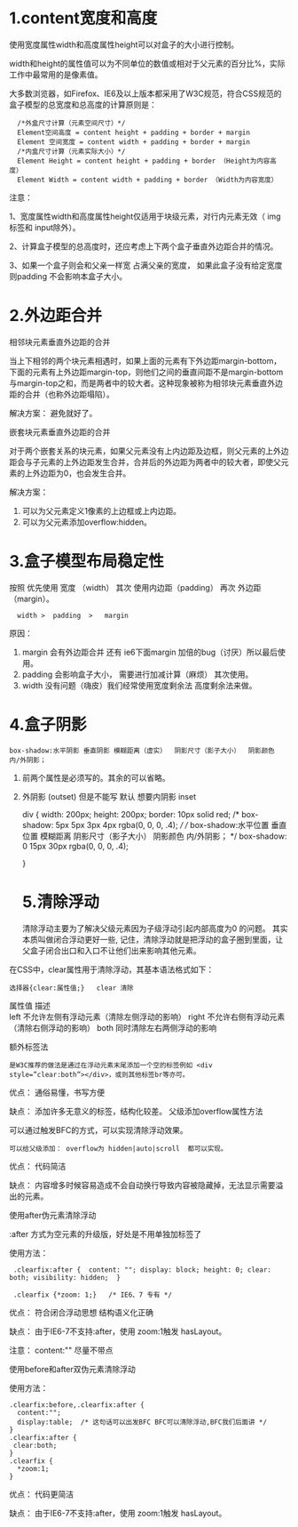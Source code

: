 # 1.content宽度和高度
使用宽度属性width和高度属性height可以对盒子的大小进行控制。

width和height的属性值可以为不同单位的数值或相对于父元素的百分比%，实际工作中最常用的是像素值。

大多数浏览器，如Firefox、IE6及以上版本都采用了W3C规范，符合CSS规范的盒子模型的总宽度和总高度的计算原则是：

      /*外盒尺寸计算（元素空间尺寸）*/
      Element空间高度 = content height + padding + border + margin
      Element 空间宽度 = content width + padding + border + margin
      /*内盒尺寸计算（元素实际大小）*/
      Element Height = content height + padding + border （Height为内容高度）
      Element Width = content width + padding + border （Width为内容宽度）

注意：

1、宽度属性width和高度属性height仅适用于块级元素，对行内元素无效（ img 标签和 input除外）。

2、计算盒子模型的总高度时，还应考虑上下两个盒子垂直外边距合并的情况。

3、如果一个盒子则会和父亲一样宽 占满父亲的宽度， 如果此盒子没有给定宽度 则padding 不会影响本盒子大小。

# 2.外边距合并
相邻块元素垂直外边距的合并

当上下相邻的两个块元素相遇时，如果上面的元素有下外边距margin-bottom，下面的元素有上外边距margin-top，则他们之间的垂直间距不是margin-bottom与margin-top之和，而是两者中的较大者。这种现象被称为相邻块元素垂直外边距的合并（也称外边距塌陷）。



解决方案：  避免就好了。

嵌套块元素垂直外边距的合并

对于两个嵌套关系的块元素，如果父元素没有上内边距及边框，则父元素的上外边距会与子元素的上外边距发生合并，合并后的外边距为两者中的较大者，即使父元素的上外边距为0，也会发生合并。



解决方案：

1. 可以为父元素定义1像素的上边框或上内边距。
2. 可以为父元素添加overflow:hidden。
# 3.盒子模型布局稳定性
按照 优先使用  宽度 （width）  其次 使用内边距（padding）    再次  外边距（margin）。   

      width >  padding  >   margin   
    

原因：

1. margin 会有外边距合并 还有 ie6下面margin 加倍的bug（讨厌）所以最后使用。
2. padding  会影响盒子大小， 需要进行加减计算（麻烦） 其次使用。
3. width   没有问题（嗨皮）我们经常使用宽度剩余法 高度剩余法来做。
   
# 4.盒子阴影


    box-shadow:水平阴影 垂直阴影 模糊距离（虚实）  阴影尺寸（影子大小）  阴影颜色  内/外阴影；



1. 前两个属性是必须写的。其余的可以省略。
2. 外阴影 (outset) 但是不能写    默认      想要内阴影  inset 

    div {
    			width: 200px;
    			height: 200px;
    			border: 10px solid red;
    			/* box-shadow: 5px 5px 3px 4px rgba(0, 0, 0, .4);  */
    			/* box-shadow:水平位置 垂直位置 模糊距离 阴影尺寸（影子大小） 阴影颜色  内/外阴影； */
    			box-shadow: 0 15px 30px  rgba(0, 0, 0, .4);
    			
    }
    # 5.清除浮动
    清除浮动主要为了解决父级元素因为子级浮动引起内部高度为0 的问题。
  其实本质叫做闭合浮动更好一些, 记住，清除浮动就是把浮动的盒子圈到里面，让父盒子闭合出口和入口不让他们出来影响其他元素。

在CSS中，clear属性用于清除浮动，其基本语法格式如下：

    选择器{clear:属性值;}   clear 清除 
    

  属性值  	描述                   
  left 	不允许左侧有浮动元素（清除左侧浮动的影响）
  right	不允许右侧有浮动元素（清除右侧浮动的影响）
  both 	同时清除左右两侧浮动的影响        

额外标签法

    是W3C推荐的做法是通过在浮动元素末尾添加一个空的标签例如 <div style=”clear:both”></div>，或则其他标签br等亦可。

优点： 通俗易懂，书写方便

缺点： 添加许多无意义的标签，结构化较差。 
父级添加overflow属性方法

可以通过触发BFC的方式，可以实现清除浮动效果。

    可以给父级添加： overflow为 hidden|auto|scroll  都可以实现。

优点：  代码简洁

缺点：  内容增多时候容易造成不会自动换行导致内容被隐藏掉，无法显示需要溢出的元素。

使用after伪元素清除浮动

:after 方式为空元素的升级版，好处是不用单独加标签了 

使用方法：

     .clearfix:after {  content: ""; display: block; height: 0; clear: both; visibility: hidden;  }   
    
     .clearfix {*zoom: 1;}   /* IE6、7 专有 */

优点： 符合闭合浮动思想  结构语义化正确

缺点： 由于IE6-7不支持:after，使用 zoom:1触发 hasLayout。

注意： content:""   尽量不带点

使用before和after双伪元素清除浮动

使用方法：

    .clearfix:before,.clearfix:after { 
      content:"";
      display:table;  /* 这句话可以出发BFC BFC可以清除浮动,BFC我们后面讲 */
    }
    .clearfix:after {
     clear:both;
    }
    .clearfix {
      *zoom:1;
    }

优点：  代码更简洁

缺点：  由于IE6-7不支持:after，使用 zoom:1触发 hasLayout。


